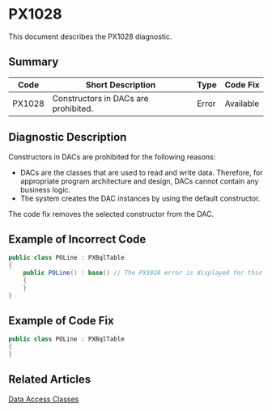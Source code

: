 # PX1028
This document describes the PX1028 diagnostic.

## Summary

| Code   | Short Description                    | Type  | Code Fix  | 
| ------ | ------------------------------------ | ----- | --------- | 
| PX1028 | Constructors in DACs are prohibited. | Error | Available |

## Diagnostic Description
Constructors in DACs are prohibited for the following reasons: 
 - DACs are the classes that are used to read and write data. Therefore, for appropriate program architecture and design, DACs cannot contain any business logic. 
 - The system creates the DAC instances by using the default constructor.

The code fix removes the selected constructor from the DAC.

## Example of Incorrect Code

```C#
public class POLine : PXBqlTable
{
    public POLine() : base() // The PX1028 error is displayed for this line.
    {
    }
}
```

## Example of Code Fix

```C#
public class POLine : PXBqlTable
{
}
```

## Related Articles

[Data Access Classes](https://help.acumatica.com/Help?ScreenId=ShowWiki&pageid=3f6ee8e9-b29e-4dab-b4f8-4406c3ef101d)